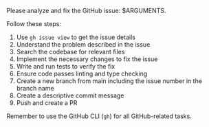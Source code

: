 Please analyze and fix the GitHub issue: $ARGUMENTS.

Follow these steps:

1. Use `gh issue view` to get the issue details
2. Understand the problem described in the issue
3. Search the codebase for relevant files
4. Implement the necessary changes to fix the issue
5. Write and run tests to verify the fix
6. Ensure code passes linting and type checking
7. Create a new branch from main including the issue number in the branch name
7. Create a descriptive commit message
8. Push and create a PR

Remember to use the GitHub CLI (`gh`) for all GitHub-related tasks.
